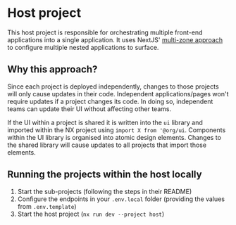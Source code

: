 # Host project

This host project is responsible for orchestrating multiple front-end applications into a single application.
It uses NextJS' [multi-zone approach](https://nextjs.org/docs/app/building-your-application/deploying/multi-zones) to configure multiple nested applications to surface.

## Why this approach?
Since each project is deployed independently, changes to those projects will only cause updates in their code.
Independent applications/pages won't require updates if a project changes its code.
In doing so, independent teams can update their UI without affecting other teams.

If the UI within a project is shared it is written into the `ui` library and imported within the NX project using `import X from '@org/ui`.
Components within the UI library is organised into atomic design elements.
Changes to the shared library will cause updates to all projects that import those elements.

## Running the projects within the host locally

1. Start the sub-projects (following the steps in their README)
2. Configure the endpoints in your `.env.local` folder (providing the values from `.env.template`)
3. Start the host project (`nx run dev --project host`)
